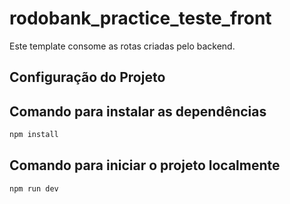 # rodobank_practice_teste_front

Este template consome as rotas criadas pelo backend.

## Configuração do Projeto

## Comando para instalar as dependências

```sh
npm install
```

## Comando para iniciar o projeto localmente
```sh
npm run dev
```